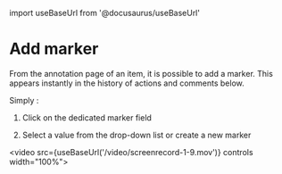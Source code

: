 import useBaseUrl from '@docusaurus/useBaseUrl'

# Add marker

From the annotation page of an item, it is possible to add a marker. This appears instantly in the history of actions and comments below.

Simply :

1. Click on the dedicated marker field

2. Select a value from the drop-down list or create a new marker

<video src={useBaseUrl('/video/screenrecord-1-9.mov')} controls width="100%"></video>
